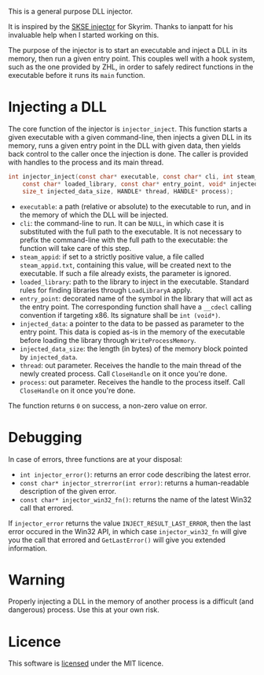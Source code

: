 This is a general purpose DLL injector. 

It is inspired by the [SKSE injector](https://github.com/ianpatt/skse64) for
Skyrim. Thanks to ianpatt for his invaluable help when I started working on
this.

The purpose of the injector is to start an executable and inject a DLL in its
memory, then run a given entry point. This couples well with a hook system,
such as the one provided by ZHL, in order to safely redirect functions in
the executable before it runs its `main` function.

# Injecting a DLL

The core function of the injector is `injector_inject`. This function starts a given
executable with a given command-line, then injects a given DLL in its memory,
runs a given entry point in the DLL with given data, then yields back control
to the caller once the injection is done. The caller is provided with handles
to the process and its main thread.

```c
int injector_inject(const char* executable, const char* cli, int steam_appid,
    const char* loaded_library, const char* entry_point, void* injected_data,
    size_t injected_data_size, HANDLE* thread, HANDLE* process);
```

* `executable`: a path (relative or absolute) to the executable to run, and in
the memory of which the DLL will be injected.
* `cli`: the command-line to run. It can be `NULL`, in which case it is
substituted with the full path to the executable. It is not necessary to prefix
the command-line with the full path to the executable: the function will take
care of this step.
* `steam_appid`: if set to a strictly positive value, a file called
`steam_appid.txt`, containing this value, will be created next to the
executable. If such a file already exists, the parameter is ignored.
* `loaded_library`: path to the library to inject in the executable. Standard
rules for finding libraries through `LoadLibraryA` apply.
* `entry_point`: decorated name of the symbol in the library that will act
as the entry point. The corresponding function shall have a `__cdecl`
calling convention if targeting x86. Its signature shall be `int (void*)`.
* `injected_data`: a pointer to the data to be passed as parameter to the
entry point. This data is copied as-is in the memory of the executable before
loading the library through `WriteProcessMemory`.
* `injected_data_size`: the length (in bytes) of the memory block pointed by
`injected_data`.
* `thread`: out parameter. Receives the handle to the main thread of the
newly created process. Call `CloseHandle` on it once you're done.
* `process`: out parameter. Receives the handle to the process itself. Call
`CloseHandle` on it once you're done.

The function returns `0` on success, a non-zero value on error.

# Debugging

In case of errors, three functions are at your disposal:
* `int injector_error()`: returns an error code describing the latest error.
* `const char* injector_strerror(int error)`: returns a human-readable description
of the given error.
* `const char* injector_win32_fn()`: returns the name of the latest Win32 call
that errored.

If `injector_error` returns the value `INJECT_RESULT_LAST_ERROR`, then the last
error occured in the Win32 API, in which case `injector_win32_fn` will give you
the call that errored and `GetLastError()` will give you extended information.

# Warning

Properly injecting a DLL in the memory of another process is a difficult (and
dangerous) process. Use this at your own risk.

# Licence

This software is [licensed](LICENSE) under the MIT licence.
